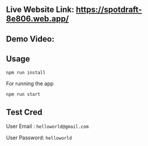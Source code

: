 ## Live Website Link: https://spotdraft-8e806.web.app/

## Demo Video: 

## Usage 

`npm run install`

For running the app

`npm run start`


## Test Cred

User Email : `helloworld@gmail.com`

User Password: `helloworld`
